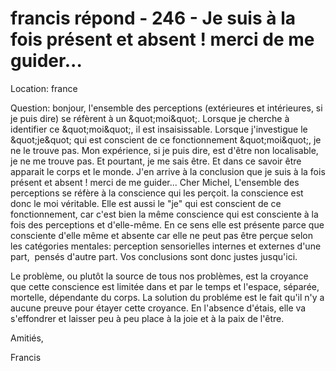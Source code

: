 # francis répond - 246 - Je suis à la fois présent et absent ! merci de me guider...

  

Location: france&nbsp;  

Question: bonjour, l\'ensemble des perceptions (ext&eacute;rieures et int&eacute;rieures, si je puis dire) se r&eacute;f&egrave;rent &agrave; un \&quot;moi\&quot;. Lorsque je cherche &agrave; identifier ce \&quot;moi\&quot;, il est insaisissable. Lorsque j\'investigue le \&quot;je\&quot; qui est conscient de ce fonctionnement \&quot;moi\&quot;, je ne le trouve pas. Mon exp&eacute;rience, si je puis dire, est d\'&ecirc;tre non localisable, je ne me trouve pas. Et pourtant, je me sais &ecirc;tre. Et dans ce savoir &ecirc;tre apparait le corps et le monde. J\'en arrive &agrave; la conclusion que je suis &agrave; la fois pr&eacute;sent et absent ! merci de me guider...
Cher Michel,
L'ensemble des perceptions se r&eacute;f&egrave;re &agrave; la conscience qui les per&ccedil;oit. la conscience est donc le moi v&eacute;ritable. Elle est aussi le &quot;je&quot; qui est conscient de ce fonctionnement, car c'est bien la m&ecirc;me conscience qui est consciente &agrave; la fois des perceptions et d'elle-m&ecirc;me. En ce sens elle est pr&eacute;sente parce que consciente d'elle m&ecirc;me et absente car elle ne peut pas &ecirc;tre per&ccedil;ue selon les cat&eacute;gories mentales: perception sensorielles internes et externes d'une part, &nbsp;pens&eacute;s d'autre part. Vos conclusions sont donc justes jusqu'ici.

Le probl&egrave;me, ou plut&ocirc;t la source de tous nos probl&egrave;mes, est la croyance que cette conscience est limit&eacute;e dans et par le temps et l'espace, s&eacute;par&eacute;e, mortelle, d&eacute;pendante du corps. La solution du probl&eacute;me est le fait qu'il n'y a aucune preuve pour &eacute;tayer cette croyance. En l'absence d'&eacute;tais, elle va s'effondrer et laisser peu &agrave; peu place &agrave; la joie et &agrave; la paix de l'&ecirc;tre.

Amiti&eacute;s,

Francis

